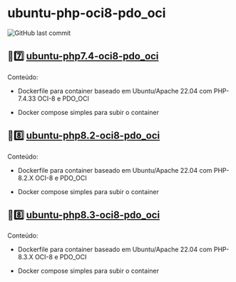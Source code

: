 # ubuntu-php-oci8-pdo_oci
<img alt="GitHub last commit" src="https://img.shields.io/github/last-commit/neids0n/ubuntu-php-oci8-pdo_oci">

##
##

## 🐘7️⃣ [ubuntu-php7.4-oci8-pdo_oci](https://github.com/neids0n/ubuntu-php-oci8-pdo_oci/tree/php-7.4/ubuntu-php7.4-oci8-pdo_oci)

Conteúdo:

- Dockerfile para container baseado em Ubuntu/Apache 22.04 com PHP-7.4.33 OCI-8 e PDO_OCI

- Docker compose simples para subir o container

##
##

## 🐘8️⃣ [ubuntu-php8.2-oci8-pdo_oci](https://github.com/neids0n/ubuntu-php-oci8-pdo_oci/tree/php-8.2/ubuntu-php8.2-oci8-pdo_oci)

Conteúdo:

- Dockerfile para container baseado em Ubuntu/Apache 22.04 com PHP-8.2.X OCI-8 e PDO_OCI

- Docker compose simples para subir o container

##
##

## 🐘8️⃣ [ubuntu-php8.3-oci8-pdo_oci](https://github.com/neids0n/ubuntu-php-oci8-pdo_oci/tree/php-8.3/ubuntu-php8.3-oci8-pdo_oci)

Conteúdo:

- Dockerfile para container baseado em Ubuntu/Apache 22.04 com PHP-8.3.X OCI-8 e PDO_OCI

- Docker compose simples para subir o container

